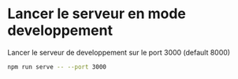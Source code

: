 # Lancer le serveur en mode developpement
Lancer le serveur de developpement sur le port 3000 (default 8000)
```bash
npm run serve -- --port 3000
```

